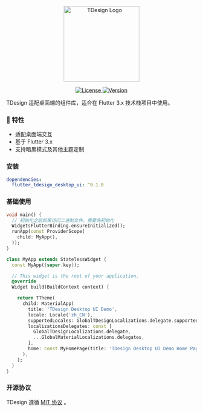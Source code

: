 <p align="center">
  <a href="https://tdesign.tencent.com/" target="_blank">
    <img alt="TDesign Logo" width="200" src="https://tdesign.gtimg.com/site/TDesign.png">
  </a>
</p>

<p align="center">
  <a href="https://github.com/yixiaco/flutter_tdesign_desktop_ui/blob/master/LICENSE">
    <img src="https://img.shields.io/npm/l/tdesign-vue-next.svg?sanitize=true" alt="License">
  </a>
  <a href="https://pub.dev/packages/flutter_tdesign_desktop_ui">
    <img src="https://img.shields.io/badge/pub-v0.0.1-sanitize" alt="Version">
  </a>
</p>

TDesign 适配桌面端的组件库，适合在 Flutter 3.x 技术栈项目中使用。

### 🎉 特性

- 适配桌面端交互
- 基于 Flutter 3.x
- 支持暗黑模式及其他主题定制

### 安装

```yaml
dependencies:
  flutter_tdesign_desktop_ui: ^0.1.0
```

### 基础使用

```dart
void main() {
  // 初始化之前如果访问二进制文件，需要先初始化
  WidgetsFlutterBinding.ensureInitialized();
  runApp(const ProviderScope(
    child: MyApp(),
  ));
}

class MyApp extends StatelessWidget {
  const MyApp({super.key});

  // This widget is the root of your application.
  @override
  Widget build(BuildContext context) {

    return TTheme(
      child: MaterialApp(
        title: 'TDesign Desktop UI Demo',
        locale: Locale('zh_CN'),
        supportedLocales: GlobalTDesignLocalizations.delegate.supportedLocales,
        localizationsDelegates: const [
          GlobalTDesignLocalizations.delegate,
          ...GlobalMaterialLocalizations.delegates,
        ],
        home: const MyHomePage(title: 'TDesign Desktop UI Demo Home Page'),
      ),
    );
  }
}
```

### 开源协议

TDesign 遵循 [MIT 协议](https://github.com/yixiaco/flutter_tdesign_desktop_ui/blob/master/LICENSE) 。
